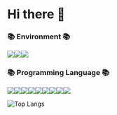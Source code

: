 # Hi there 👋

<!-- #### luxogus_Kim Taehyeon -->

<h3>📚 Environment 📚</h3>

<img src="https://img.shields.io/badge/Visual Studio-5C2D91?style=for-the-badge&logo=Visual Studio&logoColor=white"><img src="https://img.shields.io/badge/Visual Studio Code-007ACC?style=for-the-badge&logo=Visual Studio Code&logoColor=white"><img src="https://img.shields.io/badge/Atom-66595C?style=for-the-badge&logo=Atom&logoColor=white">

<h3>📚 Programming Language 📚</h3>

<img src="https://img.shields.io/badge/python-3776AB?style=for-the-badge&logo=python&logoColor=white"><img src="https://img.shields.io/badge/C-A8B9CC?style=for-the-badge&logo=C%2B%2B&logoColor=white"><img src="https://img.shields.io/badge/CSHARP-239120?style=for-the-badge&logo=C%2B%2B&logoColor=white"><img src="https://img.shields.io/badge/C++-00599C?style=for-the-badge&logo=c%2B%2B&logoColor=white"><img src="https://img.shields.io/badge/html5-E34F26?style=for-the-badge&logo=html5&logoColor=white"><img src="https://img.shields.io/badge/css-1572B6?style=for-the-badge&logo=css3&logoColor=white"><img src="https://img.shields.io/badge/javascript-F7DF1E?style=for-the-badge&logo=javascript&logoColor=black"><img src="https://img.shields.io/badge/mysql-4479A1?style=for-the-badge&logo=mysql&logoColor=white"><img src="https://img.shields.io/badge/linux-FCC624?style=for-the-badge&logo=linux&logoColor=black">

<!--![luxogus's GitHub stats](https://github-readme-stats.vercel.app/api?username=luxogus&show_icons=true&theme=dark)   -->

![Top Langs](https://github-readme-stats.vercel.app/api/top-langs/?username=luxogus&layout=compact&theme=dark)

<!--
**luxogus/luxogus** is a ✨ _special_ ✨ repository because its `README.md` (this file) appears on your GitHub profile.

Here are some ideas to get you started:

- 🔭 I’m currently working on ...
- 🌱 I’m currently learning ...
- 👯 I’m looking to collaborate on ...
- 🤔 I’m looking for help with ...
- 💬 Ask me about ...
- 📫 How to reach me: ...
- 😄 Pronouns: ...
- ⚡ Fun fact: ...
-->
